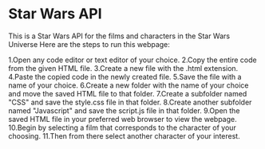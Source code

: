 # Star Wars API
 This is a Star Wars API for the films and characters in the Star Wars Universe
Here are the steps to run this webpage:

1.Open any code editor or text editor of your choice.
2.Copy the entire code from the given HTML file.
3.Create a new file with the .html extension.
4.Paste the copied code in the newly created file.
5.Save the file with a name of your choice.
6.Create a new folder with the name of your choice and move the saved HTML file to that folder.
7.Create a subfolder named "CSS" and save the style.css file in that folder.
8.Create another subfolder named "Javascript" and save the script.js file in that folder.
9.Open the saved HTML file in your preferred web browser to view the webpage.
10.Begin by selecting a film that corresponds to the character of your choosing.
11.Then from there select another character of your interest.
